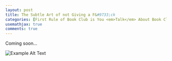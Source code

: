 ```yaml
---
layout: post
title: The Subtle Art of not Giving a F&#9733;ck
categories: [First Rule of Book Club is You <em>Talk</em> About Book Club]
usemathjax: true
comments: true
---
```


Coming soon...

![Example Alt Text](/images/Van-Gogh-2.jpg)

